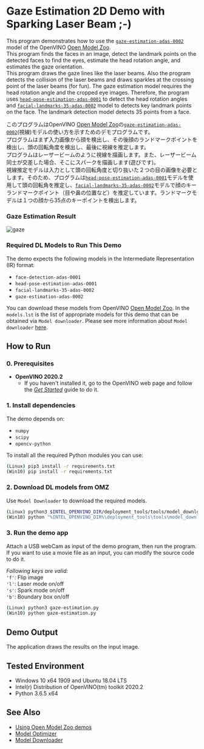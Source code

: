 # Gaze Estimation 2D Demo with Sparking Laser Beam ;-)
This program demonstrates how to use the [`gaze-estimation-adas-0002`](https://docs.openvinotoolkit.org/latest/_models_intel_gaze_estimation_adas_0002_description_gaze_estimation_adas_0002.html) model of the OpenVINO [Open Model Zoo](https://docs.openvinotoolkit.org/latest/_models_intel_index.html).  
This program finds the faces in an image, detect the landmark points on the detected faces to find the eyes, estimate the head rotation angle, and estimates the gaze orientation.  
This program draws the gaze lines like the laser beams. Also the program detects the collision of the laser beams and draws sparkles at the crossing point of the laser beams (for fun).
The gaze estimation model requires the head rotation angle and the cropped eye images. Therefore, the program uses [`head-pose-estimation-adas-0001`](https://docs.openvinotoolkit.org/latest/_models_intel_head_pose_estimation_adas_0001_description_head_pose_estimation_adas_0001.html) to detect the head rotation angles and [`facial-landmarks-35-adas-0002`](https://docs.openvinotoolkit.org/latest/_models_intel_facial_landmarks_35_adas_0002_description_facial_landmarks_35_adas_0002.html) model to detects key landmark points on the face. The landmark detection model detects 35 points from a face.  

このプログラムはOpenVINO [Open Model Zoo](https://docs.openvinotoolkit.org/latest/_models_intel_index.html)の[`gaze-estimation-adas-0002`](https://docs.openvinotoolkit.org/latest/_models_intel_gaze_estimation_adas_0002_description_gaze_estimation_adas_0002.html)(視線)モデルの使い方を示すためのデモプログラムです。  
プログラムはまず入力画像から顔を検出し、その後顔のランドマークポイントを検出し、頭の回転角度を検出し、最後に視線を推定します。  
プログラムはレーザービームのように視線を描画します。また、レーザービーム同士が交差した場合、そこにスパークを描画します(遊びです)。  
視線推定モデルは入力として頭の回転角度と切り抜いた２つの目の画像を必要とします。そのため、プログラムは[`head-pose-estimation-adas-0001`](https://docs.openvinotoolkit.org/latest/_models_intel_head_pose_estimation_adas_0001_description_head_pose_estimation_adas_0001.html)モデルを使用して頭の回転角を推定し、[`facial-landmarks-35-adas-0002`](https://docs.openvinotoolkit.org/latest/_models_intel_facial_landmarks_35_adas_0002_description_facial_landmarks_35_adas_0002.html)モデルで顔のキーランドマークポイント（目や鼻の位置など）を推定しています。ランドマークモデルは１つの顔から35点のキーポイントを検出します。    


### Gaze Estimation Result
![gaze](./resources/gaze.gif)


### Required DL Models to Run This Demo

The demo expects the following models in the Intermediate Representation (IR) format:

  * `face-detection-adas-0001`
  * `head-pose-estimation-adas-0001`
  * `facial-landmarks-35-adas-0002`
  * `gaze-estimation-adas-0002`

You can download these models from OpenVINO [Open Model Zoo](https://github.com/opencv/open_model_zoo).
In the `models.lst` is the list of appropriate models for this demo that can be obtained via `Model downloader`.
Please see more information about `Model downloader` [here](../../../tools/downloader/README.md).

## How to Run


### 0. Prerequisites
- **OpenVINO 2020.2**
  - If you haven't installed it, go to the OpenVINO web page and follow the [*Get Started*](https://software.intel.com/en-us/openvino-toolkit/documentation/get-started) guide to do it.  

### 1. Install dependencies  
The demo depends on:
- `numpy`
- `scipy`
- `opencv-python`

To install all the required Python modules you can use:

``` sh
(Linux) pip3 install -r requirements.txt
(Win10) pip install -r requirements.txt
```

### 2. Download DL models from OMZ
Use `Model Downloader` to download the required models.
``` sh
(Linux) python3 $INTEL_OPENVINO_DIR/deployment_tools/tools/model_downloader/downloader.py --list models.lst
(Win10) python "%INTEL_OPENVINO_DIR%\deployment_tools\tools\model_downloader\downloader.py" --list models.lst
```

### 3. Run the demo app
Attach a USB webCam as input of the demo program, then run the program. If you want to use a movie file as an input, you can modify the source code to do it.  

*Following keys are valid:*  
`'f'`: Flip image  
`'l'`: Laser mode on/off  
`'s'`: Spark mode on/off  
`'b'`: Boundary box on/off  

``` sh
(Linux) python3 gaze-estimation.py
(Win10) python gaze-estimation.py
```

## Demo Output  
The application draws the results on the input image.

## Tested Environment  
- Windows 10 x64 1909 and Ubuntu 18.04 LTS  
- Intel(r) Distribution of OpenVINO(tm) toolkit 2020.2  
- Python 3.6.5 x64  

## See Also  
* [Using Open Model Zoo demos](../../README.md)  
* [Model Optimizer](https://docs.openvinotoolkit.org/latest/_docs_MO_DG_Deep_Learning_Model_Optimizer_DevGuide.html)  
* [Model Downloader](../../../tools/downloader/README.md)  
